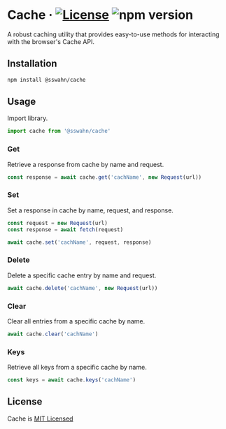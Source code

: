 # Cache · [![License](https://img.shields.io/badge/License-MIT-blue.svg)](https://github.com/sswahn/cache/blob/main/LICENSE) ![npm version](https://img.shields.io/npm/v/@sswahn/cache)
A robust caching utility that provides easy-to-use methods for interacting with the browser's Cache API.

## Installation
```bash
npm install @sswahn/cache
```

## Usage  
Import library.  

```javascript
import cache from '@sswahn/cache'
```  

### Get  
Retrieve a response from cache by name and request.  

```javascript
const response = await cache.get('cachName', new Request(url))
```

### Set    
Set a response in cache by name, request, and response.  

```javascript
const request = new Request(url)
const response = await fetch(request)

await cache.set('cachName', request, response)
```

### Delete  
Delete a specific cache entry by name and request.  

```javascript
await cache.delete('cachName', new Request(url))
```

### Clear    
Clear all entries from a specific cache by name.  

```javascript
await cache.clear('cachName')
```

### Keys    
Retrieve all keys from a specific cache by name.  

```javascript
const keys = await cache.keys('cachName')
```


## License
Cache is [MIT Licensed](https://github.com/sswahn/cache/blob/main/LICENSE)
